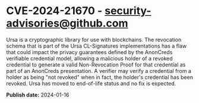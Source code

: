 # CVE-2024-21670 - security-advisories@github.com

Ursa is a cryptographic library for use with blockchains. The revocation schema that is part of the Ursa CL-Signatures implementations has a flaw that could impact the privacy guarantees defined by the AnonCreds verifiable credential model, allowing a malicious holder of a revoked credential to generate a valid Non-Revocation Proof for that credential as part of an AnonCreds presentation. A verifier may verify a credential from a holder as being "not revoked" when in fact, the holder's credential has been revoked. Ursa has moved to end-of-life status and no fix is expected.

**Publish date:** 2024-01-16
